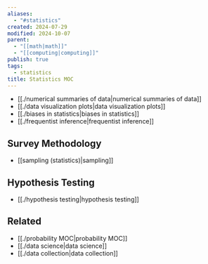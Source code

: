 ```yaml
---
aliases:
  - "#statistics"
created: 2024-07-29
modified: 2024-10-07
parent:
  - "[[math|math]]"
  - "[[computing|computing]]"
publish: true
tags:
  - statistics
title: Statistics MOC
---
```

- [[./numerical summaries of data|numerical summaries of data]]
- [[./data visualization plots|data visualization plots]]
- [[./biases in statistics|biases in statistics]]
- [[./frequentist inference|frequentist inference]]

## Survey Methodology
- [[sampling (statistics)|sampling]]

## Hypothesis Testing
- [[./hypothesis testing|hypothesis testing]]

## Related
- [[./probability MOC|probability MOC]]
- [[./data science|data science]]
- [[./data collection|data collection]]